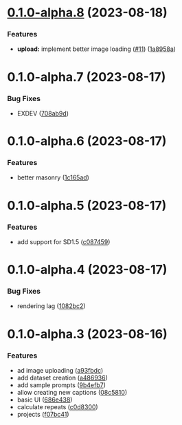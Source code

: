 # [0.1.0-alpha.8](https://github.com/failfa-st/LoRAdo/compare/v0.1.0-alpha.1...v0.1.0-alpha.8) (2023-08-18)


### Features

* **upload:** implement better image loading ([#11](https://github.com/failfa-st/LoRAdo/issues/11)) ([1a8958a](https://github.com/failfa-st/LoRAdo/commit/1a8958aebddcc636e9b70347eb57ee21dd6fbc6c))



# 0.1.0-alpha.7 (2023-08-17)


### Bug Fixes

* EXDEV ([708ab9d](https://github.com/failfa-st/LoRAdo/commit/708ab9dfb7627b4118fb0ee646b9581222ae1214))


# 0.1.0-alpha.6 (2023-08-17)


### Features

* better masonry ([1c165ad](https://github.com/failfa-st/LoRAdo/commit/1c165adda2994b676fa990d0232bd1b25d1bb2af))



# 0.1.0-alpha.5 (2023-08-17)


### Features

* add support for SD1.5 ([c087459](https://github.com/failfa-st/LoRAdo/commit/c0874596f3e745d88701bd2a9099d954ccd95a78))


# 0.1.0-alpha.4 (2023-08-17)


### Bug Fixes

* rendering lag ([1082bc2](https://github.com/failfa-st/LoRAdo/commit/1082bc27405f5202e9daa0084156fa73d8f4a34d))

# 0.1.0-alpha.3 (2023-08-16)


### Features

* ad image uploading ([a93fbdc](https://github.com/failfa-st/LoRAdo/commit/a93fbdcfdf8877739c42eb4ed4e2ec467013d0e0))
* add dataset creation ([a486936](https://github.com/failfa-st/LoRAdo/commit/a4869368502c49cc3766c245f06dad084a4ef0f8))
* add sample prompts ([9b4efb7](https://github.com/failfa-st/LoRAdo/commit/9b4efb7839d8fb9de11818cffeeb4d1d7cf6994d))
* allow creating new captions ([08c5810](https://github.com/failfa-st/LoRAdo/commit/08c5810b6b06b1db70f0147ecbe8df6a1557483c))
* basic UI ([686e438](https://github.com/failfa-st/LoRAdo/commit/686e43844e25d33606d470307dc91465a6032e21))
* calculate repeats ([c0d8300](https://github.com/failfa-st/LoRAdo/commit/c0d83002b12df579bd7eee946416f1ad4d9d8ae7))
* projects ([f07bc41](https://github.com/failfa-st/LoRAdo/commit/f07bc41e2d0df8d036c6734eead8e37cd1de2954))

